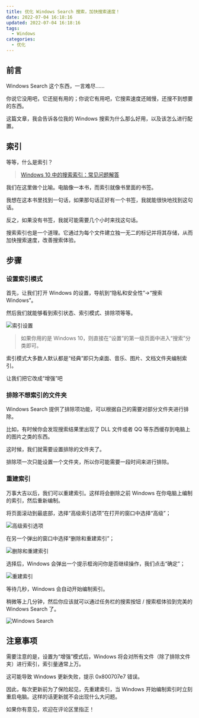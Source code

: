 ```yaml
---
title: 优化 Windows Search 搜索，加快搜索速度！
date: 2022-07-04 16:18:16
updated: 2022-07-04 16:18:16
tags: 
  - Windows
categories:
  - 优化
---
```

## 前言

Windows Search 这个东西，一言难尽......

你说它没用吧，它还挺有用的；你说它有用吧，它搜索速度还贼慢，还搜不到想要的东西。

这篇文章，我会告诉各位我的 Windows 搜索为什么那么好用，以及该怎么进行配置。

<!-- more -->

## 索引

等等，什么是索引？

> [Windows 10 中的搜索索引：常见问题解答](https://support.microsoft.com/zh-cn/windows/windows-10-%E4%B8%AD%E7%9A%84%E6%90%9C%E7%B4%A2%E7%B4%A2%E5%BC%95-%E5%B8%B8%E8%A7%81%E9%97%AE%E9%A2%98%E8%A7%A3%E7%AD%94-da061c83-af6b-095c-0f7a-4dfecda4d15a)

我们在这里做个比喻。电脑像一本书，而索引就像书里面的书签。

我想在这本书里找到一句话，如果那句话正好有一个书签，我就能很快地找到这句话。

反之，如果没有书签，我就可能需要几个小时来找这句话。

搜索索引也是一个道理。它通过为每个文件建立独一无二的标记并将其存储，从而加快搜索速度，改善搜索体验。

## 步骤

### 设置索引模式

首先，让我们打开 Windows 的设置，导航到“隐私和安全性”->“搜索 Windows”。

然后我们就能够看到索引状态、索引模式、排除项等等。

![索引设置](https://img-blog.csdnimg.cn/99238b8afeaf4b54b0c2184a6d57cd8d.png)

> 如果你用的是 Windows 10，则直接在“设置”的第一级页面中进入“搜索”分类即可。

索引模式大多数人默认都是“经典”即只为桌面、音乐、图片、文档文件夹编制索引。

让我们把它改成“增强”吧

### 排除不想索引的文件夹

Windows Search 提供了排除项功能，可以根据自己的需要对部分文件夹进行排除。

比如，有时候你会发现搜索结果里出现了 DLL 文件或者 QQ 等东西缓存到电脑上的图片之类的东西。

这时候，我们就需要设置排除的文件夹了。

排除项一次只能设置一个文件夹，所以你可能需要一段时间来进行排除。

### 重建索引

万事大吉以后，我们可以重建索引。这样将会删除之前 Windows 在你电脑上编制的索引，然后重新编制。

将页面滚动到最底部，选择“高级索引选项”在打开的窗口中选择“高级”；

![高级索引选项](https://img-blog.csdnimg.cn/018f47f5c09c4a2aa4a94fd50d357ad1.png)

在另一个弹出的窗口中选择“删除和重建索引”；

![删除和重建索引](https://img-blog.csdnimg.cn/e882d462f1614bfd9bbbdb6b0963c01a.png)

选择后，Windows 会弹出一个提示框询问你是否继续操作，我们点击“确定”；

![重建索引](https://img-blog.csdnimg.cn/dcb513361b5240bc9f22c96002abd5c6.png)

等待几秒，Windows 会自动开始编制索引。

稍微等上几分钟，然后你应该就可以通过任务栏的搜索按钮 / 搜索框体验到完美的 Windows Search 了。

![Windows Search](https://img-blog.csdnimg.cn/bae80d8c35314d67808d46be12857fd9.png)

## 注意事项

需要注意的是，设置为“增强”模式后，Windows 将会对所有文件（除了排除文件夹）进行索引，索引量通常上万。

这可能导致 Windows 更新失败，提示 0x800707e7 错误。

因此，每次更新前为了保险起见，先重建索引，当 Windows 开始编制索引时立刻重启电脑。这样的话更新就不会出现什么大问题。

如果你有意见，欢迎在评论区里指正！